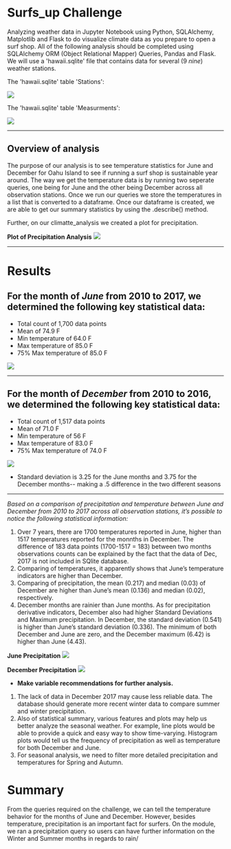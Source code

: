 # Surfs_up Challenge
Analyzing weather data in Jupyter Notebook using Python, SQLAlchemy, Matplotlib and Flask to do visualize climate data as you prepare to open a surf shop. All of the following analysis should be completed using SQLAlchemy ORM (Object Relational Mapper) Queries, Pandas and Flask.  We will use a 'hawaii.sqlite' file that contains data for several (9 *nine*) weather stations.

The 'hawaii.sqlite' table 'Stations':

![ ](/Images/Stations.PNG)

The 'hawaii.sqlite' table 'Measurments':

 ![ ](/Images/Measurement.PNG)
___
## Overview of analysis
The purpose of our analysis is to see temperature statistics for June and December for Oahu Island to see if running a surf shop is sustainable year around. The way we get the temperature data is by running two seperate queries, one being for June and the other being December across all observation stations. Once we run our queries we store the temperatures in a list that is converted to a dataframe. Once our dataframe is created, we are able to get our summary statistics by using the .describe() method.

Further, on our climatte_analysis we created a plot for precipitation.

**Plot of Precipitation Analysis**
![  ](/Images/Precipitation_analysis.PNG)

___
# Results
 ## For the month of *June*  from 2010 to 2017, we determined the following key statistical data:
* Total count of 1,700 data points
* Mean of 74.9  F
* Min temperature of 64.0 F
* Max temperature of 85.0 F
* 75% Max temperature of 85.0 F 

![ ](/Images/June_temp.PNG)
___
 ## For the month of *December* from 2010 to 2016, we determined the following key statistical data:
- Total count of 1,517 data points
- Mean of 71.0  F
- Min temperature of 56 F
- Max temperature of 83.0 F
- 75% Max temperature of 74.0 F

![ ](/Images/December_temp.PNG)

 * Standard deviation is 3.25 for the June months and 3.75 for the December months-- making a .5 difference in the two different seasons
___
*Based on a comparison of precipitation and temperature between June and December from 2010 to 2017 across all observation stations, it’s possible to notice the following statistical information:*

1. Over 7 years, there are 1700 temperatures reported in June, higher than 1517 temperatures reported for the monnths in December. The difference of 183 data points (1700-1517 = 183) between two months observations counts can be explained by the fact that the data of Dec, 2017 is not included in SQlite database.
2. Comparing of temperatures, it apparently shows that June’s temperature indicators are higher than December.
3. Comparing of precipitation, the mean (0.217) and median (0.03) of December are higher than June’s mean (0.136) and median (0.02), respectively. 
4. December months are rainier than June months.  As for precipitation derivative indicators, December also had higher Standard Deviations and Maximum precipitation. In December, the standard deviation (0.541) is higher than June’s standard deviation (0.336). The minimum of both December and June are zero, and the December maximum (6.42) is higher than June (4.43).
 
 **June Precipitation**
 ![  ](/Images/June_prec.PNG)
 
 **December Precipitation**
 ![ ](/Images/Dec_prec.PNG)
 

- **Make variable recommendations for further analysis.**
1. The lack of data in December 2017  may cause less reliable data. The database should generate more recent winter data to compare summer and winter precipitation. 
2. Also of statistical summary, various features and plots may help us better analyze the seasonal weather. For example, line plots would be able to provide a quick and easy way to show time-varying. Histogram plots would tell us the frequency of precipitation as well as temperature for both December and June.
3. For seasonal analysis, we need to filter more detailed precipitation and temperatures for Spring and Autumn. 

# Summary 

From the queries required on the challenge, we can tell the temperature behavior for the months of June and December.  However, besides temperature, precipitation is an important fact for surfers.  On the module, we ran a precipitation query so users can have further information on the Winter and Summer months in regards to rain/
